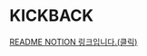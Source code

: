 # KICKBACK 

[README NOTION 링크입니다.(클릭)](https://www.notion.so/README-e34149f1b96b433e874ed0442cecbcc6)
